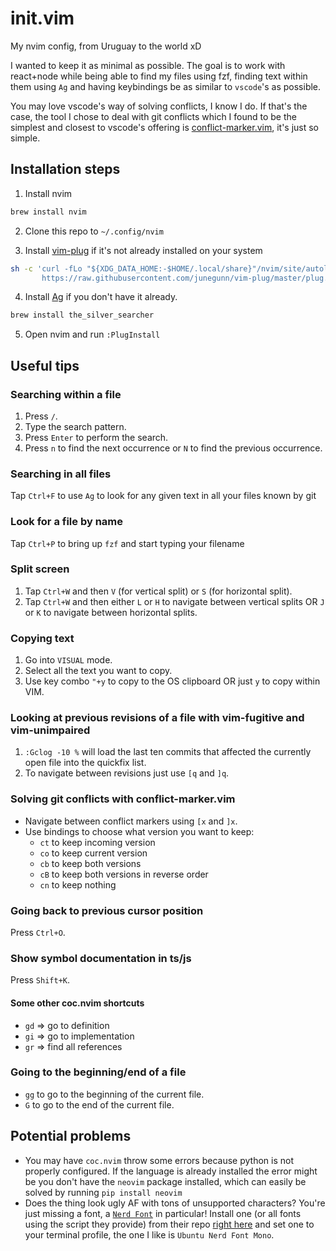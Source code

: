 # init.vim

My nvim config, from Uruguay to the world xD

I wanted to keep it as minimal as possible. The goal is to work with react+node while being able to find my files using fzf, finding text within them using `Ag` and having keybindings be as similar to `vscode`'s as possible.

You may love vscode's way of solving conflicts, I know I do. If that's the case, the tool I chose to deal with git conflicts which I found to be the simplest and closest to vscode's offering is [conflict-marker.vim](https://github.com/rhysd/conflict-marker.vim), it's just so simple.

## Installation steps

1. Install nvim

```zsh
brew install nvim
```

2. Clone this repo to `~/.config/nvim`

3. Install [vim-plug](https://github.com/junegunn/vim-plug) if it's not already installed on your system

```zsh
sh -c 'curl -fLo "${XDG_DATA_HOME:-$HOME/.local/share}"/nvim/site/autoload/plug.vim --create-dirs \
       https://raw.githubusercontent.com/junegunn/vim-plug/master/plug.vim'
```

4. Install [Ag](https://github.com/ggreer/the_silver_searcher) if you don't have it already.

```zsh
brew install the_silver_searcher
```

5. Open nvim and run `:PlugInstall`

## Useful tips

### Searching within a file

1. Press `/`.
2. Type the search pattern.
3. Press `Enter` to perform the search.
4. Press `n` to find the next occurrence or `N` to find the previous occurrence.

### Searching in all files

Tap `Ctrl+F` to use `Ag` to look for any given text in all your files known by git

### Look for a file by name

Tap `Ctrl+P` to bring up `fzf` and start typing your filename

### Split screen

1. Tap `Ctrl+W` and then `V` (for vertical split) or `S` (for horizontal split).
2. Tap `Ctrl+W` and then either `L` or `H` to navigate between vertical splits OR `J` or `K` to navigate between horizontal splits.

### Copying text

1. Go into `VISUAL` mode.
2. Select all the text you want to copy.
3. Use key combo `"+y` to copy to the OS clipboard OR just `y` to copy within VIM.

### Looking at previous revisions of a file with vim-fugitive and vim-unimpaired

1. `:Gclog -10 %` will load the last ten commits that affected the currently open file into the quickfix list.
2. To navigate between revisions just use `[q` and `]q`.

### Solving git conflicts with conflict-marker.vim

- Navigate between conflict markers using `[x` and `]x`.
- Use bindings to choose what version you want to keep:
  - `ct` to keep incoming version
  - `co` to keep current version
  - `cb` to keep both versions
  - `cB` to keep both versions in reverse order
  - `cn` to keep nothing

### Going back to previous cursor position

Press `Ctrl+O`.

### Show symbol documentation in ts/js

Press `Shift+K`.

#### Some other coc.nvim shortcuts

- `gd` => go to definition
- `gi` => go to implementation
- `gr` => find all references

### Going to the beginning/end of a file

- `gg` to go to the beginning of the current file.
- `G` to go to the end of the current file.

## Potential problems

- You may have `coc.nvim` throw some errors because python is not properly configured. If the language is already installed the error might be you don't have the `neovim` package installed, which can easily be solved by running `pip install neovim`
- Does the thing look ugly AF with tons of unsupported characters? You're just missing a font, a [`Nerd Font`](https://www.nerdfonts.com/) in particular! Install one (or all fonts using the script they provide) from their repo [right here](https://github.com/ryanoasis/nerd-fonts) and set one to your terminal profile, the one I like is `Ubuntu Nerd Font Mono`.
